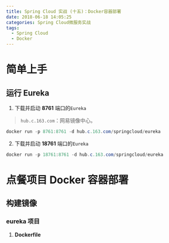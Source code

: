 ```yaml
---
title: Spring Cloud 实战 (十五)：Docker容器部署
date: 2018-06-18 14:05:25
categories: Spring Cloud微服务实战
tags:
  - Spring Cloud
  - Docker
---
```

# 简单上手  

## 运行 Eureka  

1. 下载并启动 **8761** 端口的``Eureka``   
> ```hub.c.163.com```：网易镜像中心。  

```java
docker run -p 8761:8761 -d hub.c.163.com/springcloud/eureka
```

2. 下载并启动 **18761** 端口的``Eureka``   

```java
docker run -p 18761:8761 -d hub.c.163.com/springcloud/eureka
```

# 点餐项目 Docker 容器部署  

## 构建镜像  

### eureka 项目

1. **Dockerfile**  

